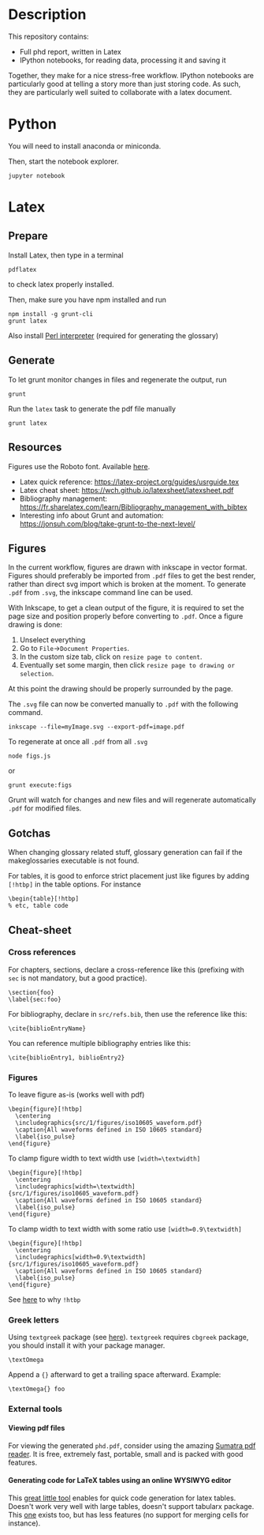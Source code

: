 # Description

This repository contains:
* Full phd report, written in Latex
* IPython notebooks, for reading data, processing it and saving it

Together, they make for a nice stress-free workflow.
IPython notebooks are particularly good at telling a story more than just storing code.
As such, they are particularly well suited to collaborate with a latex document.

# Python

You will need to install anaconda or miniconda.

Then, start the notebook explorer.

```
jupyter notebook
```

# Latex
## Prepare
Install Latex, then type in a terminal
```
pdflatex
```
to check latex properly installed.

Then, make sure you have npm installed and run

```
npm install -g grunt-cli
grunt latex
```

Also install [Perl interpreter](https://www.perl.org/get.html) (required for generating the glossary)

## Generate

To let grunt monitor changes in files and regenerate the output, run
```
grunt
```

Run the `latex` task to generate the pdf file manually
```
grunt latex
```

## Resources

Figures use the Roboto font. Available [here](https://fonts.google.com/specimen/Roboto).

* Latex quick reference: https://latex-project.org/guides/usrguide.tex
* Latex cheat sheet: https://wch.github.io/latexsheet/latexsheet.pdf
* Bibliography management: https://fr.sharelatex.com/learn/Bibliography_management_with_bibtex
* Interesting info about Grunt and automation: https://jonsuh.com/blog/take-grunt-to-the-next-level/

## Figures

In the current workflow, figures are drawn with inkscape in vector format.
Figures should preferably be imported from `.pdf` files to get the best render, rather than direct svg import which is broken at the moment.
To generate `.pdf` from `.svg`, the inkscape command line can be used.

With Inkscape, to get a clean output of the figure, it is required to set the page size and position properly before converting to `.pdf`.
Once a figure drawing is done:

1. Unselect everything
2. Go to `File`->`Document Properties`.
3. In the custom size tab, click on `resize page to content`.
4. Eventually set some margin, then click `resize page to drawing or selection`.

At this point the drawing should be properly surrounded by the page.

The `.svg` file can now be converted manually to `.pdf` with the following command.

```
inkscape --file=myImage.svg --export-pdf=image.pdf
```

To regenerate at once all `.pdf` from all `.svg`

```
node figs.js
```
or
```
grunt execute:figs
```
Grunt will watch for changes and new files and will regenerate automatically `.pdf` for modified files.

## Gotchas

When changing glossary related stuff, glossary generation can fail if the makeglossaries executable is not found.

For tables, it is good to enforce strict placement just like figures by adding `[!htbp]` in the table options.
For instance
```
\begin{table}[!htbp]
% etc, table code
```

## Cheat-sheet

### Cross references

For chapters, sections, declare a cross-reference like this (prefixing with `sec` is not mandatory, but a good practice).

```
\section{foo}
\label{sec:foo}
```

For bibliography, declare in `src/refs.bib`, then use the reference like this:

```
\cite{biblioEntryName}
```

You can reference multiple bibliography entries like this:

```
\cite{biblioEntry1, biblioEntry2}
```

### Figures

To leave figure as-is (works well with pdf)

```
\begin{figure}[!htbp]
  \centering
  \includegraphics{src/1/figures/iso10605_waveform.pdf}
  \caption{All waveforms defined in ISO 10605 standard}
  \label{iso_pulse}
\end{figure}
```

To clamp figure width to text width use `[width=\textwidth]`

```
\begin{figure}[!htbp]
  \centering
  \includegraphics[width=\textwidth]{src/1/figures/iso10605_waveform.pdf}
  \caption{All waveforms defined in ISO 10605 standard}
  \label{iso_pulse}
\end{figure}
```

To clamp width to text width with some ratio use `[width=0.9\textwidth]`

```
\begin{figure}[!htbp]
  \centering
  \includegraphics[width=0.9\textwidth]{src/1/figures/iso10605_waveform.pdf}
  \caption{All waveforms defined in ISO 10605 standard}
  \label{iso_pulse}
\end{figure}
```

See [here](http://tex.stackexchange.com/a/1527/105955) to why `!htbp`

### Greek letters

Using `textgreek` package (see [here](http://texblog.org/2012/03/15/greek-letters-in-text-without-changing-to-math-mode/)).
`textgreek` requires `cbgreek` package, you should install it with your package manager.

```
\textOmega
```

Append a `{}` afterward to get a trailing space afterward. Example:

```
\textOmega{} foo
```

### External tools
#### Viewing pdf files

For viewing the generated `phd.pdf`, consider using the amazing [Sumatra pdf reader](http://www.sumatrapdfreader.org/free-pdf-reader.html).
It is free, extremely fast, portable, small and is packed with good features.

#### Generating code for LaTeX tables using an online WYSIWYG editor

This [great little tool](http://www.tablesgenerator.com/) enables for quick code generation for latex tables. Doesn't work very well with large tables, doesn't support tabularx package.
This [one](http://truben.no/table/) exists too, but has less features (no support for merging cells for instance).
